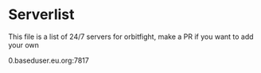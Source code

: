 # Serverlist
This file is a list of 24/7 servers for orbitfight, make a PR if you want to add your own

0.baseduser.eu.org:7817

